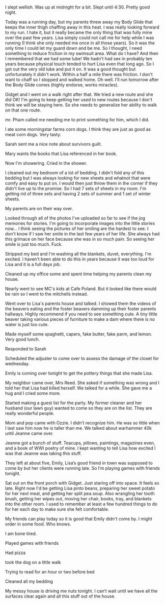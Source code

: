 I slept wellish. Was up at midnight for a bit. Slept until 4:30. Pretty good night.

Today was a running day, but my parents threw away my Body Glide that keeps the inner thigh chaffing away in this heat. I was really looking forward to my run. I hate it, but it really became the only thing that was fully mine over the past few years. Lisa simply could not call me for help while I was running (I think she only needed me once in all those years). So it was the only time I could let my guard down and be me. So I thought, I need something to reduce friction in my swimsuit area. What do I have? And then I remembered that we had some lube! We hadn't had sex in probably ten years because physical touch tended to hurt Lisa even that long ago. So I got out the very old lube and put it on. It was a good thought but unfortunately it didn't work. Within a half a mile there was friction. I don't want to chaff so I stopped and walked home. Oh well. I'll run tomorrow after the Body Glide comes (highly endorse, works miracles). 

Gidget and I went on a walk right after that. We tried a new route and she did OK! I'm going to keep getting her used to new routes because I don't think we will be staying here. So she needs to generalize her ability to walk on that one route. 

mr. Pham called me needing me to print something for him, which I did.

I ate some morningstar farms corn dogs. I think they are just as good as meat corn dogs. Very tasty. 

Sarah sent me a nice note about survivors guilt. 

Mary wants the books that Lisa referenced in her book. 

Now I'm showering. Cried in the shower. 

I cleaned out my bedroom of a lot of bedding. I didn't fold any of this bedding but I was always looking for new sheets and whatnot that were comfy and easy to put on. I would then just throw them in the corner if they didn't live up to the promise. So I had 7 sets of sheets in my room. I'm getting rid of three sets and having 2 sets of summer and 1 set of winter sheets. 

My parents are on their way over. 

Looked through all of the photos I've uploaded so far to see if the jog memories for stories. I'm going to incorporate images into the little stories now... I think seeing the pictures of her smiling are the hardest to see. I don't know if I saw her smile in the last few years of her life. She always had this grimace on her face because she was in so much pain. So seeing her smile is just too much. Fuck.  

Stripped my bed and I'm washing all the blankets, duvet, everything. I'm excited. I haven't been able to do this in years because it was too loud for Lisa and it is a full days job. 

Cleaned up my office some and spent time helping my parents clean my house.

Nearly went to see MC's kids at Cafe Poland. But it looked like there would be rain so I went to the mitchells instead. 

Went over to Lisa's parents house and talked. I showed them the videos of the beavers eating and the foster beavers damming up their foster parents hallways. Highly recommend if you need to see something cute. A tiny little beaver taking various pieces of furniture to make a dam where there is no water is just too cute. 

Made myself some spaghetti, capers, fake butter, fake parm, and lemon. Very good lunch. 

Responded to Sarah 

Scheduled the adjuster to come over to assess the damage of the closet for wednesday. 

Emily is coming over tonight to get the pottery things that she made Lisa. 

My neighbor came over, Mrs Reed. She asked if something was wrong and I told her that Lisa had killed herself. We talked for a while. She gave me a hug and I cried some more. 

Started making a guest list for the party. My former cleaner and her husband (our lawn guy) wanted to come so they are on the list. They are really wonderful people.

Mom and pop came with Ozzie. I didn’t recognize him. He was so little when I last saw him now he is taller than me. We talked about warhammer 40k until Jeanne came over. 

Jeanne got a bunch of stuff. Teacups, pillows, paintings, magazines even, and a book of WWI poetry of mine. I kept wanting to tell Lisa how excited I was that Jeanne was taking this stuff. 

They left at about five, Emily, Lisa’s good friend in town was supposed to come by but her clients were running late. So I’m playing games with friends tonight.

Sat out on the front porch with Gidget. Just staring off into space. It feels so late. Right now I'd be getting Lisa pinto beans, preparing her sweet potato for her next meal, and getting her split pea soup. Also wrangling her tooth brush, getting her wipes out, moving her chair, books, tray, and blankets into the other room. I used to remember at least a few hundred things to do for her each day to make sure she felt comfortable. 

My friends can play today so it is good that Emily didn't come by. I might order in some food. Who knows.

I am bone tired. 

Played games with friends

Had pizza 

took the dog on a little walk

Trying to read for an hour or two before bed

Cleaned all my bedding

My messy house is driving me nuts tonight. I can’t wait until we have all the surfaces clear again and all this stuff out of the house.